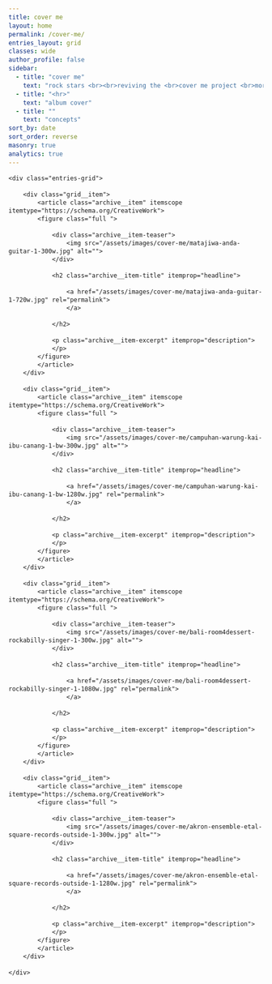 ```yaml
---
title: cover me
layout: home
permalink: /cover-me/
entries_layout: grid
classes: wide
author_profile: false
sidebar:
  - title: "cover me"
    text: "rock stars <br><br>reviving the <br>cover me project <br>more coming soon"
  - title: "<hr>"
    text: "album cover"
  - title: ""
    text: "concepts"
sort_by: date
sort_order: reverse
masonry: true
analytics: true
---
```

<style>
  figure {
    justify-content: center;
  }
  figure, .full {
    margin: 0;
  }
  figure img {
    margin-bottom: 0;
  }
  .archive__subtitle {
    display: none;
  }
</style>
<div class="archive">

    <div class="entries-grid">

        <div class="grid__item">
            <article class="archive__item" itemscope itemtype="https://schema.org/CreativeWork">
            <figure class="full ">

                <div class="archive__item-teaser">
                    <img src="/assets/images/cover-me/matajiwa-anda-guitar-1-300w.jpg" alt="">
                </div>

                <h2 class="archive__item-title" itemprop="headline">

                    <a href="/assets/images/cover-me/matajiwa-anda-guitar-1-720w.jpg" rel="permalink">
                    </a>

                </h2>

                <p class="archive__item-excerpt" itemprop="description">
                </p>
            </figure>
            </article>
        </div>

        <div class="grid__item">
            <article class="archive__item" itemscope itemtype="https://schema.org/CreativeWork">
            <figure class="full ">

                <div class="archive__item-teaser">
                    <img src="/assets/images/cover-me/campuhan-warung-kai-ibu-canang-1-bw-300w.jpg" alt="">
                </div>

                <h2 class="archive__item-title" itemprop="headline">

                    <a href="/assets/images/cover-me/campuhan-warung-kai-ibu-canang-1-bw-1280w.jpg" rel="permalink">
                    </a>

                </h2>

                <p class="archive__item-excerpt" itemprop="description">
                </p>
            </figure>
            </article>
        </div>

        <div class="grid__item">
            <article class="archive__item" itemscope itemtype="https://schema.org/CreativeWork">
            <figure class="full ">

                <div class="archive__item-teaser">
                    <img src="/assets/images/cover-me/bali-room4dessert-rockabilly-singer-1-300w.jpg" alt="">
                </div>

                <h2 class="archive__item-title" itemprop="headline">

                    <a href="/assets/images/cover-me/bali-room4dessert-rockabilly-singer-1-1080w.jpg" rel="permalink">
                    </a>

                </h2>

                <p class="archive__item-excerpt" itemprop="description">
                </p>
            </figure>
            </article>
        </div>

        <div class="grid__item">
            <article class="archive__item" itemscope itemtype="https://schema.org/CreativeWork">
            <figure class="full ">

                <div class="archive__item-teaser">
                    <img src="/assets/images/cover-me/akron-ensemble-etal-square-records-outside-1-300w.jpg" alt="">
                </div>

                <h2 class="archive__item-title" itemprop="headline">

                    <a href="/assets/images/cover-me/akron-ensemble-etal-square-records-outside-1-1280w.jpg" rel="permalink">
                    </a>

                </h2>

                <p class="archive__item-excerpt" itemprop="description">
                </p>
            </figure>
            </article>
        </div>

    </div>

</div>